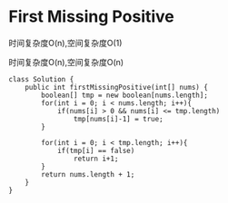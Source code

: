 # First Missing Positive


时间复杂度O(n),空间复杂度O(1)




时间复杂度O(n),空间复杂度O(n)
```
class Solution {
    public int firstMissingPositive(int[] nums) {
        boolean[] tmp = new boolean[nums.length];
        for(int i = 0; i < nums.length; i++){
            if(nums[i] > 0 && nums[i] <= tmp.length)
                tmp[nums[i]-1] = true;
        }
        
        for(int i = 0; i < tmp.length; i++){
            if(tmp[i] == false)
                return i+1;
        }     
        return nums.length + 1;
    }
}
```
